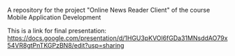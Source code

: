A repository for the project "Online News Reader Client" of the course Mobile Application Development

This is a link for final presentation: https://docs.google.com/presentation/d/1HGU3pKVOl6fGDa31MNsddAO79x54VR8gtPnTKGPzBN8/edit?usp=sharing

